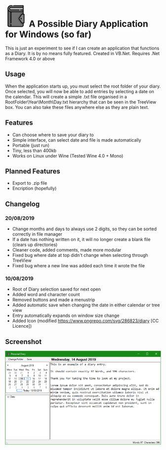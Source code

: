 # <img src="icon.png" width="70"> A Possible Diary Application for Windows (so far)
This is just an experiment to see if I can create an application that functions as a Diary. It is by no means fully featured.
Created in VB.Net. Requires .Net Framework 4.0 or above

## Usage
When the application starts up, you must select the root folder of your diary. Once selected, you will now be able to add entries by selecting a date on the calendar. This will create a simple .txt file organised in a RootFolder\\Year\\Month\\Day.txt hierarchy that can be seen in the TreeView box. You can also take these files anywhere else as they are plain text.

## Features
* Can choose where to save your diary to
* Simple interface, can select date and file is made automatically
* Portable (just run)
* Tiny, less than 400kb
* Works on Linux under Wine (Tested Wine 4.0 + Mono)

## Planned Features
* Export to .zip file
* Encription (hopefully)

## Changelog

### 20/08/2019
* Change months and days to always use 2 digits, so they can be sorted correctly in file manager
* If a date has nothing written on it, it will no longer create a blank file (clears up directories)
* Cleaner code, added comments, made more modular
* Fixed bug where date at top didn't change when selecting through TreeView
* Fixed bug where a new line was added each time it wrote the file

### 10/08/2019
* Root of Diary selection saved for next open
* Added word and character count
* Removed buttons and made a menustrip
* Added automatic save when changing the date in either calendar or tree view
* Entry automatically expands on window size change
* Added Icon (modified https://www.pngrepo.com/svg/286823/diary [CC Licence])

## Screenshot
<img src="Screenshot.png" width="600">
